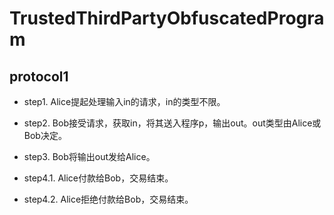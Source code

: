 # TrustedThirdPartyObfuscatedProgram

## protocol1

- step1. Alice提起处理输入in的请求，in的类型不限。

- step2. Bob接受请求，获取in，将其送入程序p，输出out。out类型由Alice或Bob决定。

- step3. Bob将输出out发给Alice。

- step4.1. Alice付款给Bob，交易结束。

- step4.2. Alice拒绝付款给Bob，交易结束。